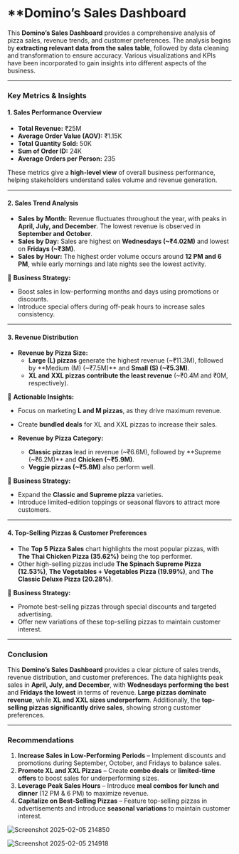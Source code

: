 # **Domino’s Sales Dashboard 

This **Domino’s Sales Dashboard** provides a comprehensive analysis of pizza sales, revenue trends, and customer preferences. The analysis begins by **extracting relevant data from the sales table**, followed by data cleaning and transformation to ensure accuracy. Various visualizations and KPIs have been incorporated to gain insights into different aspects of the business.

---

### **Key Metrics & Insights**  

#### **1. Sales Performance Overview**  
- **Total Revenue:** ₹25M  
- **Average Order Value (AOV):** ₹1.15K  
- **Total Quantity Sold:** 50K  
- **Sum of Order ID:** 24K 
- **Average Orders per Person:** 235  

These metrics give a **high-level view** of overall business performance, helping stakeholders understand sales volume and revenue generation.

---

#### **2. Sales Trend Analysis**  
- **Sales by Month:** Revenue fluctuates throughout the year, with peaks in **April, July, and December**. The lowest revenue is observed in **September and October**.  
- **Sales by Day:** Sales are highest on **Wednesdays (~₹4.02M)** and lowest on **Fridays (~₹3M)**.  
- **Sales by Hour:** The highest order volume occurs around **12 PM and 6 PM**, while early mornings and late nights see the lowest activity.  

🔹 **Business Strategy:**  
- Boost sales in low-performing months and days using promotions or discounts.  
- Introduce special offers during off-peak hours to increase sales consistency.  

---

#### **3. Revenue Distribution**  
- **Revenue by Pizza Size:**  
  - **Large (L) pizzas** generate the highest revenue (~₹11.3M), followed by **Medium (M) (~₹7.5M)** and **Small (S) (~₹5.3M)**.  
  - **XL and XXL pizzas contribute the least revenue** (~₹0.4M and ₹0M, respectively).  

🔹 **Actionable Insights:**  
- Focus on marketing **L and M pizzas**, as they drive maximum revenue.  
- Create **bundled deals** for XL and XXL pizzas to increase their sales.

- **Revenue by Pizza Category:**  
  - **Classic pizzas** lead in revenue (~₹6.6M), followed by **Supreme (~₹6.2M)** and **Chicken (~₹5.9M)**.  
  - **Veggie pizzas (~₹5.8M)** also perform well.  

🔹 **Business Strategy:**  
- Expand the **Classic and Supreme pizza** varieties.  
- Introduce limited-edition toppings or seasonal flavors to attract more customers.

---

#### **4. Top-Selling Pizzas & Customer Preferences**  
- The **Top 5 Pizza Sales** chart highlights the most popular pizzas, with **The Thai Chicken Pizza (35.62%)** being the top performer.  
- Other high-selling pizzas include **The Spinach Supreme Pizza (12.53%)**, **The Vegetables + Vegetables Pizza (19.99%)**, and **The Classic Deluxe Pizza (20.28%)**.  

🔹 **Business Strategy:**  
- Promote best-selling pizzas through special discounts and targeted advertising.  
- Offer new variations of these top-selling pizzas to maintain customer interest.  

---

### **Conclusion**  
This **Domino’s Sales Dashboard** provides a clear picture of sales trends, revenue distribution, and customer preferences. The data highlights peak sales in **April, July, and December**, with **Wednesdays performing the best** and **Fridays the lowest** in terms of revenue. **Large pizzas dominate revenue**, while **XL and XXL sizes underperform**. Additionally, the **top-selling pizzas significantly drive sales**, showing strong customer preferences.  

---

### **Recommendations**  
1. **Increase Sales in Low-Performing Periods** – Implement discounts and promotions during September, October, and Fridays to balance sales.  
2. **Promote XL and XXL Pizzas** – Create **combo deals** or **limited-time offers** to boost sales for underperforming sizes.  
3. **Leverage Peak Sales Hours** – Introduce **meal combos for lunch and dinner** (12 PM & 6 PM) to maximize revenue.  
4. **Capitalize on Best-Selling Pizzas** – Feature top-selling pizzas in advertisements and introduce **seasonal variations** to maintain customer interest.  

![Screenshot 2025-02-05 214850](https://github.com/user-attachments/assets/64ce8893-072a-4a88-b293-acd7deb874ff)

![Screenshot 2025-02-05 214918](https://github.com/user-attachments/assets/6b150eec-4f04-4313-9efb-5caf16a64c11)

